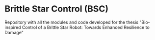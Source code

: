 # Brittle Star Control (BSC)
Repository with all the modules and code developed for the thesis "Bio-inspired Control of a Brittle Star Robot: Towards Enhanced Resilience to Damage"

